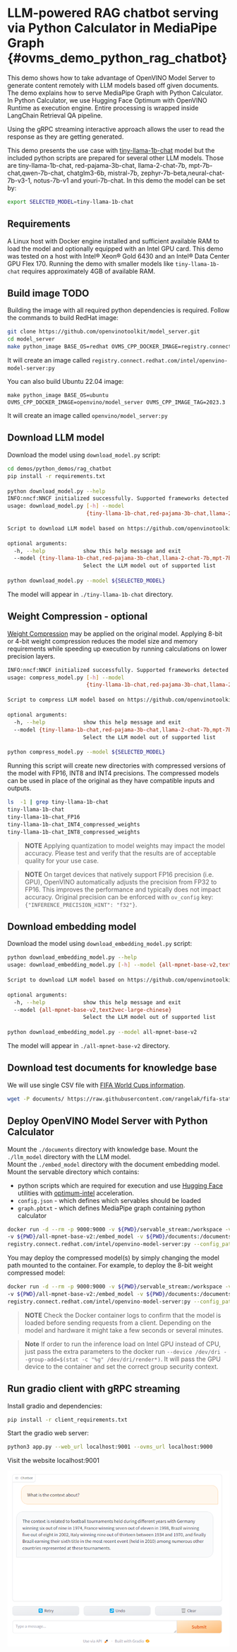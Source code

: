# LLM-powered RAG chatbot serving via Python Calculator in MediaPipe Graph {#ovms_demo_python_rag_chatbot}

This demo shows how to take advantage of OpenVINO Model Server to generate content remotely with LLM models based off given documents.
The demo explains how to serve MediaPipe Graph with Python Calculator. In Python Calculator, we use Hugging Face Optimum with OpenVINO Runtime as execution engine. Entire processing is wrapped inside LangChain Retrieval QA pipeline.

Using the gRPC streaming interactive approach allows the user to read the response as they are getting generated.

This demo presents the use case with [tiny-llama-1b-chat](https://huggingface.co/TinyLlama/TinyLlama-1.1B-Chat-v0.1) model but the included python scripts are prepared for several other LLM models. Those are tiny-llama-1b-chat, red-pajama-3b-chat, llama-2-chat-7b, mpt-7b-chat,qwen-7b-chat, chatglm3-6b, mistral-7b, zephyr-7b-beta,neural-chat-7b-v3-1, notus-7b-v1 and youri-7b-chat.
In this demo the model can be set by:
```bash
export SELECTED_MODEL=tiny-llama-1b-chat
```

## Requirements
A Linux host with Docker engine installed and sufficient available RAM to load the model and optionally equipped with an Intel GPU card. This demo was tested on a host with Intel® Xeon® Gold 6430 and an Intel® Data Center GPU Flex 170. 
Running the demo with smaller models like `tiny-llama-1b-chat` requires approximately 4GB of available RAM.

## Build image TODO

Building the image with all required python dependencies is required. Follow the commands to build RedHat image:

```bash
git clone https://github.com/openvinotoolkit/model_server.git
cd model_server
make python_image BASE_OS=redhat OVMS_CPP_DOCKER_IMAGE=registry.connect.redhat.com/intel/openvino-model-server OVMS_CPP_IMAGE_TAG=2023.3
```
It will create an image called `registry.connect.redhat.com/intel/openvino-model-server:py`

You can also build Ubuntu 22.04 image:
```
make python_image BASE_OS=ubuntu OVMS_CPP_DOCKER_IMAGE=openvino/model_server OVMS_CPP_IMAGE_TAG=2023.3
```
It will create an image called `openvino/model_server:py`


## Download LLM model

Download the model using `download_model.py` script:

```bash
cd demos/python_demos/rag_chatbot
pip install -r requirements.txt

python download_model.py --help
INFO:nncf:NNCF initialized successfully. Supported frameworks detected: torch, onnx, openvino
usage: download_model.py [-h] --model
                         {tiny-llama-1b-chat,red-pajama-3b-chat,llama-2-chat-7b,mpt-7b-chat,qwen-7b-chat,chatglm3-6b,mistral-7b,zephyr-7b-beta,neural-chat-7b-v3-1,notus-7b-v1,youri-7b-chat}

Script to download LLM model based on https://github.com/openvinotoolkit/openvino_notebooks/blob/main/notebooks/254-llm-chatbot

optional arguments:
  -h, --help            show this help message and exit
  --model {tiny-llama-1b-chat,red-pajama-3b-chat,llama-2-chat-7b,mpt-7b-chat,qwen-7b-chat,chatglm3-6b,mistral-7b,zephyr-7b-beta,neural-chat-7b-v3-1,notus-7b-v1,youri-7b-chat}
                        Select the LLM model out of supported list

python download_model.py --model ${SELECTED_MODEL}

```
The model will appear in `./tiny-llama-1b-chat` directory.

## Weight Compression - optional

[Weight Compression](https://docs.openvino.ai/canonical/weight_compression.html) may be applied on the original model. Applying 8-bit or 4-bit weight compression reduces the model size and memory requirements while speeding up execution by running calculations on lower precision layers.

```bash
INFO:nncf:NNCF initialized successfully. Supported frameworks detected: torch, onnx, openvino
usage: compress_model.py [-h] --model
                         {tiny-llama-1b-chat,red-pajama-3b-chat,llama-2-chat-7b,mpt-7b-chat,qwen-7b-chat,chatglm3-6b,mistral-7b,zephyr-7b-beta,neural-chat-7b-v3-1,notus-7b-v1,youri-7b-chat}

Script to compress LLM model based on https://github.com/openvinotoolkit/openvino_notebooks/blob/main/notebooks/254-llm-chatbot

optional arguments:
  -h, --help            show this help message and exit
  --model {tiny-llama-1b-chat,red-pajama-3b-chat,llama-2-chat-7b,mpt-7b-chat,qwen-7b-chat,chatglm3-6b,mistral-7b,zephyr-7b-beta,neural-chat-7b-v3-1,notus-7b-v1,youri-7b-chat}
                        Select the LLM model out of supported list

python compress_model.py --model ${SELECTED_MODEL}


```
Running this script will create new directories with compressed versions of the model with FP16, INT8 and INT4 precisions.
The compressed models can be used in place of the original as they have compatible inputs and outputs.

```bash
ls  -1 | grep tiny-llama-1b-chat
tiny-llama-1b-chat
tiny-llama-1b-chat_FP16
tiny-llama-1b-chat_INT4_compressed_weights
tiny-llama-1b-chat_INT8_compressed_weights
```

> **NOTE** Applying quantization to model weights may impact the model accuracy. Please test and verify that the results are of acceptable quality for your use case.

> **NOTE** On target devices that natively support FP16 precision (i.e. GPU), OpenVINO automatically adjusts the precision from FP32 to FP16. This improves the performance and typically does not impact accuracy. Original precision can be enforced with `ov_config` key:
`{"INFERENCE_PRECISION_HINT": "f32"}`.

## Download embedding model

Download the model using `download_embedding_model.py` script:

```bash
python download_embedding_model.py --help
usage: download_embedding_model.py [-h] --model {all-mpnet-base-v2,text2vec-large-chinese}

Script to download LLM model based on https://github.com/openvinotoolkit/openvino_notebooks/blob/main/notebooks/254-llm-chatbot

optional arguments:
  -h, --help            show this help message and exit
  --model {all-mpnet-base-v2,text2vec-large-chinese}
                        Select the LLM model out of supported list

python download_embedding_model.py --model all-mpnet-base-v2

```
The model will appear in `./all-mpnet-base-v2` directory.

## Download test documents for knowledge base
We will use single CSV file with [FIFA World Cups information](https://raw.githubusercontent.com/rangelak/fifa-stats/master/data/fifa-world-cup.csv).
```bash
wget -P documents/ https://raw.githubusercontent.com/rangelak/fifa-stats/master/data/fifa-world-cup.csv
```

## Deploy OpenVINO Model Server with Python Calculator

Mount the `./documents` directory with knowledge base.
Mount the `./llm_model` directory with the LLM model.  
Mount the `./embed_model` directory with the document embedding model.  
Mount the servable directory which contains:
- python scripts which are required for execution and use [Hugging Face](https://huggingface.co/) utilities with [optimum-intel](https://github.com/huggingface/optimum-intel) acceleration.
- `config.json` - which defines which servables should be loaded
- `graph.pbtxt` - which defines MediaPipe graph containing python calculator

```bash
docker run -d --rm -p 9000:9000 -v ${PWD}/servable_stream:/workspace -v ${PWD}/${SELECTED_MODEL}:/llm_model \
-v ${PWD}/all-mpnet-base-v2:/embed_model -v ${PWD}/documents:/documents -e SELECTED_MODEL=${SELECTED_MODEL} \
registry.connect.redhat.com/intel/openvino-model-server:py --config_path /workspace/config.json --port 9000
```

You may deploy the compressed model(s) by simply changing the model path mounted to the container. For example, to deploy the 8-bit weight compressed model:
```bash
docker run -d --rm -p 9000:9000 -v ${PWD}/servable_stream:/workspace -v ${PWD}/${SELECTED_MODEL}_INT8_compressed_weights:/llm_model \
-v ${PWD}/all-mpnet-base-v2:/embed_model -v ${PWD}/documents:/documents -e SELECTED_MODEL=${SELECTED_MODEL} \
registry.connect.redhat.com/intel/openvino-model-server:py --config_path /workspace/config.json --port 9000
```
> **NOTE** Check the Docker container logs to confirm that the model is loaded before sending requests from a client. Depending on the model and hardware it might take a few seconds or several minutes.

> **Note** If order to run the inference load on Intel GPU instead of CPU, just pass the extra parameters to the docker run `--device /dev/dri --group-add=$(stat -c "%g" /dev/dri/render*)`.
It will pass the GPU device to the container and set the correct group security context.

## Run gradio client with gRPC streaming

Install gradio and dependencies:
```bash
pip install -r client_requirements.txt
```
Start the gradio web server:
```bash
python3 app.py --web_url localhost:9001 --ovms_url localhost:9000
```

Visit the website localhost:9001

![result](result.png)
